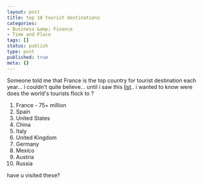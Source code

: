 ```yaml
---
layout: post
title: top 10 tourist destinations
categories:
- Business &amp; Finance
- Time and Place
tags: []
status: publish
type: post
published: true
meta: {}
---
```

Someone told me that France is the top country for tourist destination each year... i couldn't quite believe... until i saw this <a href="http://www.infoplease.com/ipa/A0198352.html">list</a>.. i wanted to know were does the world's tourists flock to ?
<ol>
	<li>France - 75+ million</li>
	<li>Spain</li>
	<li>United States</li>
	<li>China</li>
	<li>Italy</li>
	<li>United Kingdom</li>
	<li>Germany</li>
	<li>Mexico</li>
	<li>Austria</li>
	<li>Russia</li>
</ol>
have u visited these?
